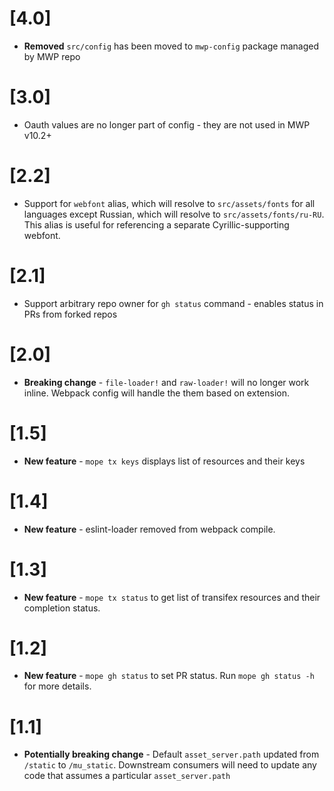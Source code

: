 # [4.0]

- **Removed** `src/config` has been moved to `mwp-config` package managed by
  MWP repo

# [3.0]

- Oauth values are no longer part of config - they are not used in MWP v10.2+

# [2.2]

- Support for `webfont` alias, which will resolve to `src/assets/fonts` for all
  languages except Russian, which will resolve to `src/assets/fonts/ru-RU`. This
  alias is useful for referencing a separate Cyrillic-supporting webfont.

# [2.1]

- Support arbitrary repo owner for `gh status` command - enables status in PRs
  from forked repos

# [2.0]

- **Breaking change** - `file-loader!` and `raw-loader!` will no longer work inline.
  Webpack config will handle the them based on extension.

# [1.5]

- **New feature** - `mope tx keys` displays list of resources and their keys

# [1.4]

- **New feature** - eslint-loader removed from webpack compile.

# [1.3]

- **New feature** - `mope tx status` to get list of transifex resources and
  their completion status.


# [1.2]

- **New feature** - `mope gh status` to set PR status. Run `mope gh status -h`
  for more details.

# [1.1]

- **Potentially breaking change** - Default `asset_server.path` updated from
  `/static` to `/mu_static`. Downstream consumers will need to update any code
  that assumes a particular `asset_server.path`
